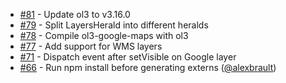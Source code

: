 * [#81](https://github.com/mapgears/ol3-google-maps/pull/81) - Update ol3 to v3.16.0
* [#79](https://github.com/mapgears/ol3-google-maps/pull/79) - Split LayersHerald into different heralds
* [#78](https://github.com/mapgears/ol3-google-maps/pull/78) - Compile ol3-google-maps with ol3
* [#77](https://github.com/mapgears/ol3-google-maps/pull/77) - Add support for WMS layers
* [#71](https://github.com/mapgears/ol3-google-maps/pull/71) - Dispatch event after setVisible on Google layer
* [#66](https://github.com/mapgears/ol3-google-maps/pull/66) - Run npm install before generating externs ([@alexbrault](https://github.com/alexbrault))
